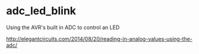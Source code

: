 adc_led_blink
=============

Using the AVR's built in ADC to control an LED

http://elegantcircuits.com/2014/08/20/reading-in-analog-values-using-the-adc/
